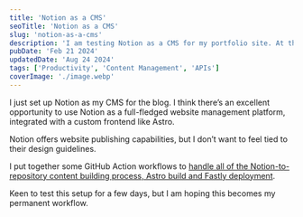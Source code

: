 ```yaml
---
title: 'Notion as a CMS'
seoTitle: 'Notion as a CMS'
slug: 'notion-as-a-cms'
description: 'I am testing Notion as a CMS for my portfolio site. At this time, only blog posts are controlled from Notion but I can expand to projects and other aspects.'
pubDate: 'Feb 21 2024'
updatedDate: 'Aug 24 2024'
tags: ['Productivity', 'Content Management', 'APIs']
coverImage: './image.webp'
---
```


I just set up Notion as my CMS for the blog. I think there’s an excellent opportunity to use Notion as a full-fledged website management platform, integrated with a custom frontend like Astro.

Notion offers website publishing capabilities, but I don’t want to feel tied to their design guidelines.

I put together some GitHub Action workflows to [handle all of the Notion-to-repository content building process, Astro build and Fastly deployment](https://github.com/arunsathiya/portfolio/tree/8af82b79914f0aa1b493c27527372041359e60bd/.github/workflows).

Keen to test this setup for a few days, but I am hoping this becomes my permanent workflow.
